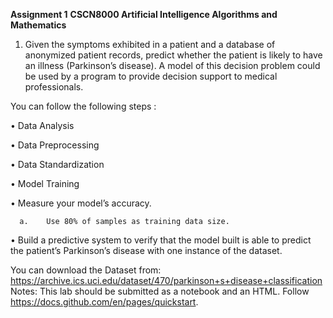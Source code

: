 **Assignment 1**
**CSCN8000 Artificial Intelligence Algorithms and Mathematics**

1.	Given the symptoms exhibited in a patient and a database of anonymized patient records, predict whether the patient is likely to have an illness (Parkinson’s disease).
    A model of this decision problem could be used by a program to provide decision support to medical professionals.
  	
   You can follow the following steps :
  	
   •	Data Analysis
  	
   •	Data Preprocessing
  	
   •	Data Standardization
  	
   •	Model Training
  	
   •	Measure your model’s accuracy.
  	
      a.	Use 80% of samples as training data size.

   •	Build a predictive system to verify that the model built is able to predict the patient’s Parkinson’s disease with one instance of the dataset.
  	
You can download the Dataset from: https://archive.ics.uci.edu/dataset/470/parkinson+s+disease+classification  
Notes:
This lab should be submitted as a notebook and an HTML. Follow https://docs.github.com/en/pages/quickstart. 
